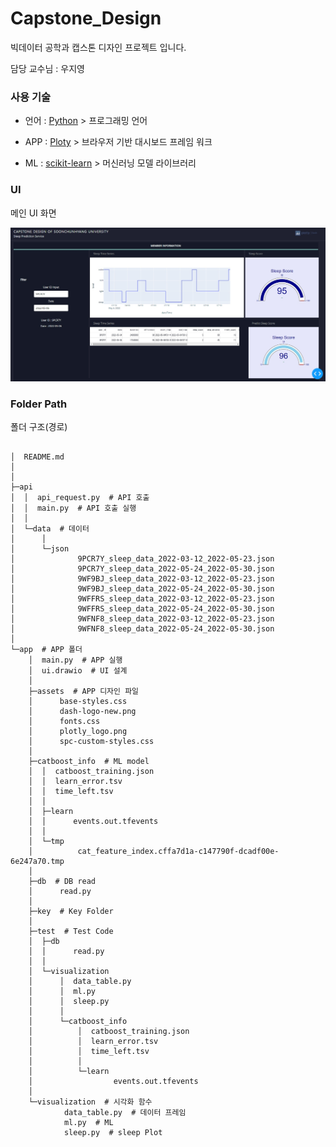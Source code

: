# Capstone_Design

빅데이터 공학과 캡스톤 디자인 프로젝트 입니다.

담당 교수님 : 우지영

### 사용 기술

- 언어 : [Python](https://www.python.org/) > 프로그래밍 언어


- APP : [Ploty](https://plotly.com/dash/) > 브라우저 기반 대시보드 프레임 워크


- ML : [scikit-learn](https://scikit-learn.org/stable/) > 머신러닝 모델 라이브러리


### UI
메인 UI 화면
<div align="center">
  <img src="./img/dash.png"><br>
</div>


### Folder Path
폴더 구조(경로)
```

│  README.md
│
│
├─api
│  │  api_request.py  # API 호출
│  │  main.py  # API 호출 실행
│  │
│  └─data  # 데이터
│      │
│      └─json
│              9PCR7Y_sleep_data_2022-03-12_2022-05-23.json
│              9PCR7Y_sleep_data_2022-05-24_2022-05-30.json
│              9WF9BJ_sleep_data_2022-03-12_2022-05-23.json
│              9WF9BJ_sleep_data_2022-05-24_2022-05-30.json
│              9WFFRS_sleep_data_2022-03-12_2022-05-23.json
│              9WFFRS_sleep_data_2022-05-24_2022-05-30.json
│              9WFNF8_sleep_data_2022-03-12_2022-05-23.json
│              9WFNF8_sleep_data_2022-05-24_2022-05-30.json
│
└─app  # APP 폴더
    │  main.py  # APP 실행
    │  ui.drawio  # UI 설계
    │
    ├─assets  # APP 디자인 파일
    │      base-styles.css
    │      dash-logo-new.png
    │      fonts.css
    │      plotly_logo.png
    │      spc-custom-styles.css
    │
    ├─catboost_info  # ML model
    │  │  catboost_training.json
    │  │  learn_error.tsv
    │  │  time_left.tsv
    │  │
    │  ├─learn
    │  │      events.out.tfevents
    │  │
    │  └─tmp
    │          cat_feature_index.cffa7d1a-c147790f-dcadf00e-6e247a70.tmp
    │
    ├─db  # DB read
    │      read.py
    │
    ├─key  # Key Folder
    │
    ├─test  # Test Code
    │  ├─db
    │  │      read.py
    │  │
    │  └─visualization
    │      │  data_table.py
    │      │  ml.py
    │      │  sleep.py
    │      │
    │      └─catboost_info
    │          │  catboost_training.json
    │          │  learn_error.tsv
    │          │  time_left.tsv
    │          │
    │          └─learn
    │                  events.out.tfevents
    │
    └─visualization  # 시각화 함수
            data_table.py  # 데이터 프레임
            ml.py  # ML 
            sleep.py  # sleep Plot
```